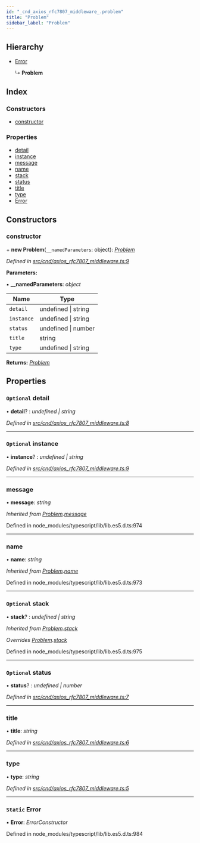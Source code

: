 ```yaml
---
id: "_cnd_axios_rfc7807_middleware_.problem"
title: "Problem"
sidebar_label: "Problem"
---
```


## Hierarchy

* [Error](_cnd_axios_rfc7807_middleware_.problem.md#static-error)

  ↳ **Problem**

## Index

### Constructors

* [constructor](_cnd_axios_rfc7807_middleware_.problem.md#constructor)

### Properties

* [detail](_cnd_axios_rfc7807_middleware_.problem.md#optional-detail)
* [instance](_cnd_axios_rfc7807_middleware_.problem.md#optional-instance)
* [message](_cnd_axios_rfc7807_middleware_.problem.md#message)
* [name](_cnd_axios_rfc7807_middleware_.problem.md#name)
* [stack](_cnd_axios_rfc7807_middleware_.problem.md#optional-stack)
* [status](_cnd_axios_rfc7807_middleware_.problem.md#optional-status)
* [title](_cnd_axios_rfc7807_middleware_.problem.md#title)
* [type](_cnd_axios_rfc7807_middleware_.problem.md#type)
* [Error](_cnd_axios_rfc7807_middleware_.problem.md#static-error)

## Constructors

###  constructor

\+ **new Problem**(`__namedParameters`: object): *[Problem](_cnd_axios_rfc7807_middleware_.problem.md)*

*Defined in [src/cnd/axios_rfc7807_middleware.ts:9](https://github.com/comit-network/comit-js-sdk/blob/364611d/src/cnd/axios_rfc7807_middleware.ts#L9)*

**Parameters:**

▪ **__namedParameters**: *object*

Name | Type |
------ | ------ |
`detail` | undefined &#124; string |
`instance` | undefined &#124; string |
`status` | undefined &#124; number |
`title` | string |
`type` | undefined &#124; string |

**Returns:** *[Problem](_cnd_axios_rfc7807_middleware_.problem.md)*

## Properties

### `Optional` detail

• **detail**? : *undefined | string*

*Defined in [src/cnd/axios_rfc7807_middleware.ts:8](https://github.com/comit-network/comit-js-sdk/blob/364611d/src/cnd/axios_rfc7807_middleware.ts#L8)*

___

### `Optional` instance

• **instance**? : *undefined | string*

*Defined in [src/cnd/axios_rfc7807_middleware.ts:9](https://github.com/comit-network/comit-js-sdk/blob/364611d/src/cnd/axios_rfc7807_middleware.ts#L9)*

___

###  message

• **message**: *string*

*Inherited from [Problem](_cnd_axios_rfc7807_middleware_.problem.md).[message](_cnd_axios_rfc7807_middleware_.problem.md#message)*

Defined in node_modules/typescript/lib/lib.es5.d.ts:974

___

###  name

• **name**: *string*

*Inherited from [Problem](_cnd_axios_rfc7807_middleware_.problem.md).[name](_cnd_axios_rfc7807_middleware_.problem.md#name)*

Defined in node_modules/typescript/lib/lib.es5.d.ts:973

___

### `Optional` stack

• **stack**? : *undefined | string*

*Inherited from [Problem](_cnd_axios_rfc7807_middleware_.problem.md).[stack](_cnd_axios_rfc7807_middleware_.problem.md#optional-stack)*

*Overrides [Problem](_cnd_axios_rfc7807_middleware_.problem.md).[stack](_cnd_axios_rfc7807_middleware_.problem.md#optional-stack)*

Defined in node_modules/typescript/lib/lib.es5.d.ts:975

___

### `Optional` status

• **status**? : *undefined | number*

*Defined in [src/cnd/axios_rfc7807_middleware.ts:7](https://github.com/comit-network/comit-js-sdk/blob/364611d/src/cnd/axios_rfc7807_middleware.ts#L7)*

___

###  title

• **title**: *string*

*Defined in [src/cnd/axios_rfc7807_middleware.ts:6](https://github.com/comit-network/comit-js-sdk/blob/364611d/src/cnd/axios_rfc7807_middleware.ts#L6)*

___

###  type

• **type**: *string*

*Defined in [src/cnd/axios_rfc7807_middleware.ts:5](https://github.com/comit-network/comit-js-sdk/blob/364611d/src/cnd/axios_rfc7807_middleware.ts#L5)*

___

### `Static` Error

▪ **Error**: *ErrorConstructor*

Defined in node_modules/typescript/lib/lib.es5.d.ts:984
